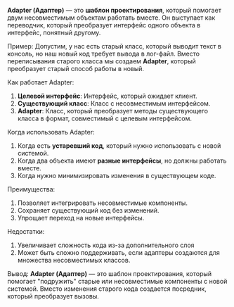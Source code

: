 **Adapter (Адаптер)** — это **шаблон проектирования**, который помогает двум несовместимым объектам работать вместе. Он выступает как переводчик, который преобразует интерфейс одного объекта в интерфейс, понятный другому.

Пример: Допустим, у нас есть старый класс, который выводит текст в консоль, но наш новый код требует вывода в лог-файл. Вместо переписывания старого класса мы создаем **Adapter**, который преобразует старый способ работы в новый.

Как работает Adapter:
1. **Целевой интерфейс**: Интерфейс, который ожидает клиент.
2. **Существующий класс**: Класс с несовместимым интерфейсом.
3. **Adapter**: Класс, который преобразует методы существующего класса в формат, совместимый с целевым интерфейсом.

Когда использовать Adapter:
1. Когда есть **устаревший код**, который нужно использовать с новой системой.
2. Когда два объекта имеют **разные интерфейсы**, но должны работать вместе.
3. Когда нужно минимизировать изменения в существующем коде.

Преимущества:
1. Позволяет интегрировать несовместимые компоненты.
2. Сохраняет существующий код без изменений.
3. Упрощает переход на новые интерфейсы.

Недостатки:
1. Увеличивает сложность кода из-за дополнительного слоя
2. Может быть сложно поддерживать, если адаптеры создаются для множества несовместимых классов.

Вывод: **Adapter (Адаптер)** — это шаблон проектирования, который помогает "подружить" старые или несовместимые компоненты с новой системой. Вместо изменения старого кода создается посредник, который преобразует вызовы.